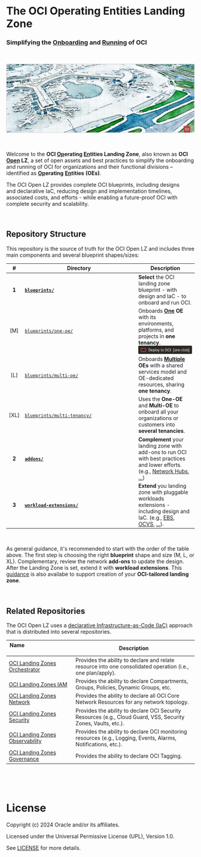 # **The OCI Operating Entities Landing Zone** 

### Simplifying the [Onboarding](#) and [Running](#) of OCI

&nbsp; 

<img src="commons/images/oci_open_lz.jpg" width="1200" >

&nbsp; 

Welcome to the **OCI [Op](#)erating [En](#)tities Landing Zone**, also known as **OCI [Open](#) LZ**, a set of open assets and best practices to simplify the onboarding and running of OCI for organizations and their functional divisions &ndash; identified as  [**Op**](#)**erating** [**En**](#)**tities** **(OEs)**. 

The OCI Open LZ provides complete OCI blueprints, including designs and declarative IaC, reducing design and implementation timelines, associated costs, and efforts - while enabling a future-proof OCI with complete security and scalability.

&nbsp; 


## Repository Structure

This repository is the source of truth for the OCI Open LZ and includes three main components and several blueprint shapes/sizes:

| # | <div style="width:290px">Directory</div>| Description |
|:----------------------: | ------------ | ------------- |
| **1** | **[`blueprints/`](blueprints/)** | **Select** the OCI landing zone blueprint - with design and IaC - to onboard and run OCI. |
| [M] |[`blueprints/one-oe/`](blueprints/one-oe/) |  Onboards **[One](/one-oe/readme.md) OE** with its environments, platforms, and projects in **one tenancy**. [<img src="commons/images/DeployToOCI_oneclick.svg"  height="22" align="center">](/blueprints/one-oe/runtime/one-click/readme.md)|
| [L] |[`blueprints/multi-oe/`](blueprints/multi-oe/) | Onboards **[Multiple](/multi-oe/readme.md) OEs** with a shared services model and OE-dedicated resources, sharing **one tenancy**. |
| [XL] |[`blueprints/multi-tenancy/`](blueprints/) | Uses the **One-OE** and **Multi-OE** to onboard all your organizations or customers into **several tenancies**. 
**2** |**[`addons/`](addons/)** | **Complement** your landing zone with add-ons to run OCI with best practices and lower efforts. (e.g., [Network Hubs](/addons/oci-hub-models/readme.md), [...](/addons/readme.md))|
| **3** |**[`workload-extensions/`](workload-extensions/)** | **Extend** you landing zone with pluggable workloads extensions - including design and IaC. (e.g., [EBS](/workload-extensions/oci-lz-ext-ebs/readme.md), [OCVS](/workload-extensions/oci-lz-ext-ocvs/README.md), [...](/workload-extensions/readme.md)).|

&nbsp; 

As general guidance, it's recommended to start with the order of the table above. The first step is choosing the right **blueprint** shape and size (M, L, or XL). Complementary, review the network **add-ons** to update the design. After the Landing Zone is set, extend it with **workload extensions**. This [guidance](https://github.com/oracle-devrel/technology-engineering/tree/main/landing-zones/tailored_landing_zones) is also availabe to support creation of your **OCI-tailored landing zone**.


&nbsp; 

## Related Repositories

The OCI Open LZ uses a [declarative Infrastructure-as-Code (IaC)](https://github.com/oracle-devrel/technology-engineering/blob/main/landing-zones/commons/oci_landingzones_iac.md) approach that is distributed into several repositories.


| Name   &nbsp; &nbsp; &nbsp; &nbsp; &nbsp; &nbsp; &nbsp; &nbsp; &nbsp; &nbsp; &nbsp; &nbsp; &nbsp; &nbsp; &nbsp; &nbsp; &nbsp; &nbsp; &nbsp; &nbsp; &nbsp; &nbsp; &nbsp; &nbsp; &nbsp; &nbsp; &nbsp; &nbsp; &nbsp; &nbsp; &nbsp; &nbsp; &nbsp; &nbsp; &nbsp; &nbsp;       | Description
| ------------ | -------------
| [OCI Landing Zones Orchestrator][oci-lz-orchestrator] | Provides the ability to declare and relate resource into one consolidated operation (i.e., one plan/apply).
| [OCI Landing Zones IAM][oci-lz-iam] | Provides the ability to declare Compartments, Groups, Policies, Dynamic Groups, etc.
| [OCI Landing Zones Network][oci-lz-network]| Provides the ability to declare all OCI Core Network Resources for any network topology.
| [OCI Landing Zones Security][oci-lz-security] | Provides the ability to declare OCI Security Resources (e.g., Cloud Guard, VSS, Security Zones, Vaults, etc.).
| [OCI Landing Zones Observability][oci-lz-observability] | Provides the ability to declare OCI monitoring resources (e.g., Logging, Events, Alarms, Notifications, etc.).
| [OCI Landing Zones Governance][oci-lz-governance] | Provides the ability to declare OCI Tagging.


&nbsp; 

&nbsp; 

# License

Copyright (c) 2024 Oracle and/or its affiliates.

Licensed under the Universal Permissive License (UPL), Version 1.0.

See [LICENSE](LICENSE) for more details.


[oci-lz-orchestrator]: https://github.com/oracle-quickstart/terraform-oci-landing-zones-orchestrator
[oci-lz-iam]: https://github.com/oracle-quickstart/terraform-oci-cis-landing-zone-iam
[oci-lz-network]: https://github.com/oracle-quickstart/terraform-oci-cis-landing-zone-networking
[oci-lz-security]: https://github.com/oracle-quickstart/terraform-oci-cis-landing-zone-security
[oci-lz-observability]: https://github.com/oracle-quickstart/terraform-oci-cis-landing-zone-observability
[oci-lz-governance]: https://github.com/oracle-quickstart/terraform-oci-cis-landing-zone-governance